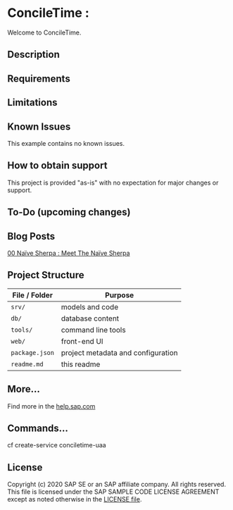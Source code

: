 # ConcileTime : 

Welcome to ConcileTime. 

## Description

## Requirements

## Limitations

## Known Issues

This example contains no known issues.

## How to obtain support

This project is provided "as-is" with no expectation for major changes or support.

## To-Do (upcoming changes)

## Blog Posts

[00 Naïve Sherpa : Meet The Naïve Sherpa](https://blogs.sap.com/2019/07/22/00-naive-sherpa-meet-the-naive-sherpa/)

## Project Structure

File / Folder | Purpose
---------|----------
`srv/` | models and code
`db/` | database content
`tools/` | command line tools
`web/` | front-end UI
`package.json` | project metadata and configuration
`readme.md` | this readme


## More...

Find more in the [help.sap.com](https://help.sap.com/viewer/65de2977205c403bbc107264b8eccf4b/Cloud/en-US/00823f91779d4d42aa29a498e0535cdf.html)

## Commands...

cf create-service conciletime-uaa

## License
 Copyright (c) 2020 SAP SE or an SAP affiliate company. All rights reserved.
 This file is licensed under the SAP SAMPLE CODE LICENSE AGREEMENT except as noted otherwise in the [LICENSE file](LICENSE).

